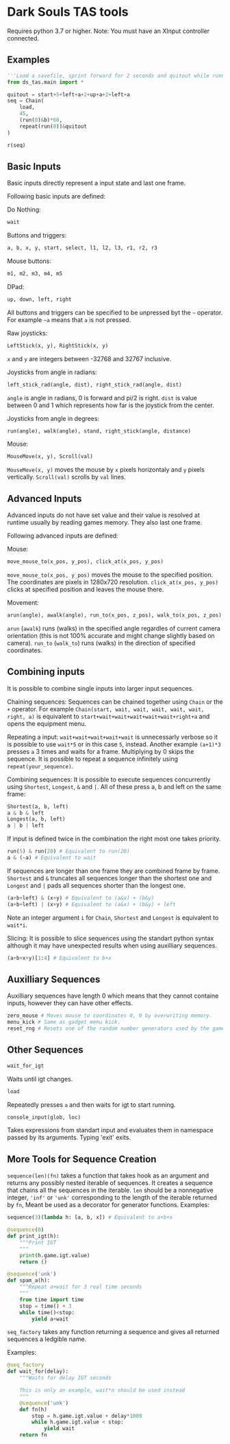 # Dark Souls TAS tools #

Requires python 3.7 or higher.
Note: You must have an XInput controller connected.


## Examples ##

```python
'''Load a savefile, sprint forward for 2 seconds and quitout while running.'''
from ds_tas.main import *

quitout = start+5+left+a+2+up+a+2+left+a
seq = Chain(
    load,
    45,
    (run(0)&b)*60,
    repeat(run(0))&quitout
)

r(seq)
```

## Basic Inputs ##

Basic inputs directly represent a input state and last one frame.

Following basic inputs are defined:

Do Nothing:
```python
wait
```

Buttons and triggers:
```python
a, b, x, y, start, select, l1, l2, l3, r1, r2, r3
```

Mouse buttons:
```python
m1, m2, m3, m4, m5
```

DPad:
```python
up, down, left, right
```

All buttons and triggers can be specified to be unpressed byt the `~` operator. For example `~a` means that `a` is not pressed.

Raw joysticks:
```python
LeftStick(x, y), RightStick(x, y)
```
`x` and `y` are integers between -32768 and 32767 inclusive.

Joysticks from angle in radians:
```python
left_stick_rad(angle, dist), right_stick_rad(angle, dist)
```
`angle` is angle in radians, 0 is forward and pi/2 is right. `dist` is value between 0 and 1 which represents how far is the joystick from the center.

Joysticks from angle in degrees:
```python
run(angle), walk(angle), stand, right_stick(angle, distance)
```

Mouse:
```python
MouseMove(x, y), Scroll(val)
```
`MouseMove(x, y)` moves the mouse by `x` pixels horizontaly and `y` pixels vertically. `Scroll(val)` scrolls by `val` lines.

## Advanced Inputs ##

Advanced inputs do not have set value and their value is resolved at runtime usually by reading games memory. They also last one frame.

Following advanced inputs are defined:

Mouse:
```python
move_mouse_to(x_pos, y_pos), click_at(x_pos, y_pos)
```
`move_mouse_to(x_pos, y_pos)` moves the mouse to the specified position. The coordinates are pixels in 1280x720 resolution. `click_at(x_pos, y_pos)` clicks at specified position and leaves the mouse there.

Movement:
```python
arun(angle), awalk(angle), run_to(x_pos, z_pos), walk_to(x_pos, z_pos)
```
`arun` (`awalk`) runs (walks) in the specified angle regardles of current camera orientation (this is not 100% accurate and might change slightly based on camera).
`run_to` (`walk_to`) runs (walks) in the direction of specified coordinates.

## Combining inputs ##

It is possible to combine single inputs into larger input sequences.

Chaining sequences:
Sequences can be chained together using `Chain` or the `+` operator. For example `Chain(start, wait, wait, wait, wait, wait, right, a)` is equivalent to `start+wait+wait+wait+wait+wait+right+a` and opens the equipment menu.

Repeating a input:
`wait+wait+wait+wait+wait` is unnecessarly verbose so it is possible to use `wait*5` or in this case `5`, instead. Another example `(a+1)*3` presses `a` 3 times and waits for a frame. Multiplying by 0 skips the sequence. It is possible to repeat a sequence infinitely using `repeat(your_sequence)`.

Combining sequences:
It is possible to execute sequences concurrently using `Shortest`, `Longest`, `&` and `|`.
All of these press a, b and left on the same frame:
```python
Shortest(a, b, left)
a & b & left
Longest(a, b, left)
a | b | left
```
If input is defined twice in the combination the right most one takes priority.
```python
run(5) & run(20) # Equivalent to run(20)
a & (~a) # Equivalent to wait
```
If sequences are longer than one frame they are combined frame by frame. `Shortest` and `&` truncates all sequences longer than the shortest one and `Longest` and `|` pads all sequences shorter than the longest one.
```python
(a+b+left) & (x+y) # Equivalent to (a&x) + (b&y)
(a+b+left) | (x+y) # Equivalent to (a&x) + (b&y) + left
```

Note an integer argument `i` for `Chain`, `Shortest` and `Longest` is equivalent to `wait*i`.

Slicing:
It is possible to slice sequences using the standart python syntax although it may have unexpected results when using auxilliary sequences.
```python
(a+b+x+y)[1:4] # Equivalent to b+x
```

## Auxilliary Sequences ##

Auxilliary sequences have length 0 which means that they cannot containe inputs, however they can have other effects.

```python
zero_mouse # Moves mouse to coordinates 0, 0 by overwriting memory.
menu_kick # Same as gadget menu kick.
reset_rng # Resets one of the random number generators used by the game. 
```

## Other Sequences ##

```python
wait_for_igt
```
Waits until igt changes.

```python
load
```
Repeatedly presses `a` and then waits for igt to start running.

```python
console_input(glob, loc)
```
Takes expressions from standart input and evaluates them in namespace passed by its arguments. Typing 'exit' exits.

## More Tools for Sequence Creation ##

`sequence(len)(fn)` takes a function that takes hook as an argument and returns any possibly nested iterable of sequences. It creates a sequence that chains all the sequences in the iterable. `len` should be a nonnegative integer, `'inf'` or `'unk'` corresponding to the length of the iterable returned by `fn`, Meant be used as a decorator for generator functions.
Examples:
```python
sequence(3)(lambda h: [a, b, x]) # Equivalent to a+b+x

@sequence(0)
def print_igt(h):
    """Print IGT
    """
    print(h.game.igt.value)
    return ()

@sequence('unk')
def spam_a(h):
    """Repeat a+wait for 3 real time seconds
    """
    from time import time
    stop = time() + 3
    while time()<stop:
        yield a+wait
```

`seq_factory` takes any function returning a sequence and gives all returned sequences a ledgible name.

Examples:
```python
@seq_factory
def wait_for(delay):
    """Waits for delay IGT seconds

    This is only an example, wait*n should be used instead
    """
    @sequence('unk')
    def fn(h)
        stop = h.game.igt.value + delay*1000
        while h.game.igt.value < stop:
            yield wait
    return fn
```
